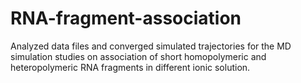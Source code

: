# RNA-fragment-association
Analyzed data files and converged simulated trajectories for the MD simulation studies on association of short homopolymeric and heteropolymeric RNA fragments in different ionic solution. 
